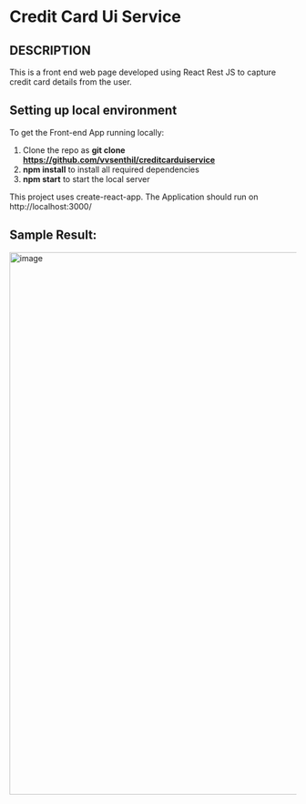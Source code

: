 # Credit Card Ui Service

## DESCRIPTION

This is a front end web page developed using React Rest JS to capture credit card details from the user. 

## Setting up local environment

To get the Front-end App running locally: 

1. Clone the repo as <b>git clone https://github.com/vvsenthil/creditcarduiservice </b>
2. <b>npm install</b> to install all required dependencies
3. <b>npm start</b> to start the local server

This project uses create-react-app. The Application should run on http://localhost:3000/


## Sample Result: 

<img width="953" alt="image" src="https://user-images.githubusercontent.com/23616270/182035766-d86fe698-af53-47ab-8796-652536de4f75.png">

